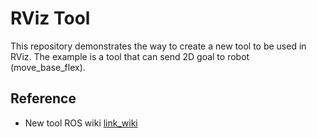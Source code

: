 # RViz Tool

This repository demonstrates the way to create a new tool to be used in RViz. The example is a tool that can send 2D goal to robot (move_base_flex).

## Reference
- New tool ROS wiki [link_wiki](http://docs.ros.org/en/kinetic/api/rviz_plugin_tutorials/html/tool_plugin_tutorial.html)
